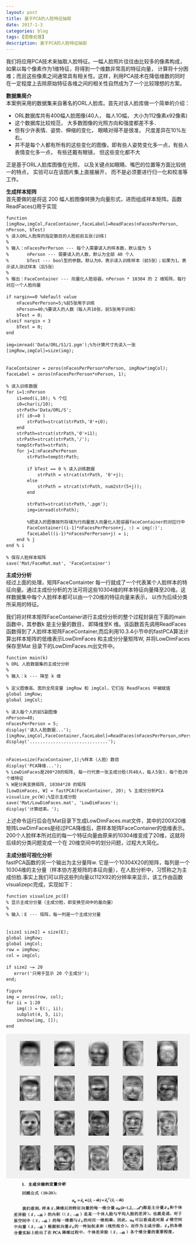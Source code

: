 ```yaml
---
layout: post
title: 基于PCA的人脸特征抽取
date: 2017-1-3
categories: blog
tags: [图像处理]
description: 基于PCA的人脸特征抽取
---
```


我们将应用PCA技术来抽取人脸特征。一幅人脸照片往往由比较多的像素构成，如果以每个像素作为1维特征，将得到一个维数非常高的特征向量， 计算将十分困难；而且这些像素之间通常具有相关性。这样，利用PCA技术在降低维数的同时在一定程度上去除原始特征各维之间的相关性自然成为了一个比较理想的方案。      

**数据集简介**       
本案例采用的数据集来自著名的ORL人脸库。首先对该人脸库做一个简单的介绍：  

- ORL数据库共有400幅人脸图像(40人， 每人1O幅， 大小为112像素x92像素)          
- 这个数据库比较规范， 大多数图像的光照方向和强度都差不多．        
- 但有少许表情、姿势、伸缩的变化， 眼睛对得不是很准， 尺度差异在10%左右。            
- 并不是每个人都有所有的这些变化的图像，即有些人姿势变化多一点，有些人表情变化多一点， 有些还戴有眼镜， 但这些变化都不大   

正是基于ORL人脸库图像在光照， 以及关键点如眼睛、嘴巴的位置等方面比较统一的特点， 实验可以在该图片集上直接展开， 而不是必须要进行归一化和校准等工作。     

**生成样本矩阵**      
首先要做的是将这 200 幅人脸图像转换为向量形式，进而组成祥本矩阵。函数 ReadFaces()用于实现

```
function [imgRow,imgCol,FaceContainer,faceLabel]=ReadFaces(nFacesPerPerson, nPerson, bTest)
% 读入ORL人脸库的指定数目的人脸前前五张(训练)
%
% 输入：nFacesPerPerson --- 每个人需要读入的样本数，默认值为 5
%       nPerson --- 需要读入的人数，默认为全部 40 个人
%       bTest --- bool型的参数。默认为0，表示读入训练样本（前5张）；如果为1，表示读入测试样本（后5张）
%
% 输出：FaceContainer --- 向量化人脸容器，nPerson * 10304 的 2 维矩阵，每行对应一个人脸向量

if nargin==0 %default value
    nFacesPerPerson=5;%前5张用于训练
    nPerson=40;%要读入的人数（每人共10张，前5张用于训练）
    bTest = 0;
elseif nargin < 3
    bTest = 0;
end

img=imread('Data/ORL/S1/1.pgm');%为计算尺寸先读入一张
[imgRow,imgCol]=size(img);


FaceContainer = zeros(nFacesPerPerson*nPerson, imgRow*imgCol);
faceLabel = zeros(nFacesPerPerson*nPerson, 1);

% 读入训练数据
for i=1:nPerson
    i1=mod(i,10); % 个位
    i0=char(i/10);
    strPath='Data/ORL/S';
    if( i0~=0 )
        strPath=strcat(strPath,'0'+i0);
    end
    strPath=strcat(strPath,'0'+i1);
    strPath=strcat(strPath,'/');
    tempStrPath=strPath;
    for j=1:nFacesPerPerson
        strPath=tempStrPath;
        
        if bTest == 0 % 读入训练数据
            strPath = strcat(strPath, '0'+j);
        else
            strPath = strcat(strPath, num2str(5+j));
        end
        
        strPath=strcat(strPath,'.pgm');
        img=imread(strPath);
       
        %把读入的图像按列存储为行向量放入向量化人脸容器faceContainer的对应行中
        FaceContainer((i-1)*nFacesPerPerson+j, :) = img(:)';
        faceLabel((i-1)*nFacesPerPerson+j) = i;
    end % j
end % i

% 保存人脸样本矩阵
save('Mat/FaceMat.mat', 'FaceContainer')
```

**主成分分析**     
经过上面的处理，矩阵FaceContainter 每一行就成了一个代表某个人脸样本的特征向量。通过主成份分析的方法可将这些10304维的样本特征向量降至20维。这样数据集中每个人脸样本都可以由一个20维的特征向量来表示， 以作为后续分类所采用的特征。   

我们将对样本矩阵FaceContainer进行主成份分析的整个过程封装在下面的main函数中，其参数k 是主分量的数目， 即降维至K 维。该函数首先调用ReadFaces函数得到了人脸样本矩阵FaceContainer,而后利用10.3.4小节中的fastPCA算法计算出样本矩阵的低维表示LowDimFaces 和主成分分量矩阵W, 并将LowDimFaces 保存至Mat 目录下的LowDimFaces.m出文件中。 

```
function main(k)
% ORL 人脸数据集的主成分分析
%
% 输入：k --- 降至 k 维

% 定义图像高、宽的全局变量 imgRow 和 imgCol，它们在 ReadFaces 中被赋值
global imgRow;
global imgCol;

% 读入每个人的前5副图像
nPerson=40;
nFacesPerPerson = 5;
display('读入人脸数据...');
[imgRow,imgCol,FaceContainer,faceLabel]=ReadFaces(nFacesPerPerson,nPerson);
display('..............................');


nFaces=size(FaceContainer,1);%样本（人脸）数目
display('PCA降维...');
% LowDimFaces是200*20的矩阵, 每一行代表一张主成分脸(共40人，每人5张)，每个脸20个维特征
% W是分离变换矩阵, 10304*20 的矩阵
[LowDimFaces, W] = fastPCA(FaceContainer, 20); % 主成分分析PCA
visualize_pc(W);%显示主成分脸
save('Mat/LowDimFaces.mat', 'LowDimFaces');
display('计算结束。');
```
上述命令运行后会在Mat目录下生成LowDimFaces.mat文件，其中的200X20维矩阵LowDimFaces是经过PCA降维后，原样本矩阵FaceContainer的低维表示。200个人脸样本所对应的每一个特征向量由原来的10304维变成了20维，这就将后续的分类问题变成一个在 20维空间中的划分问题，过程大大简化。       

**主成分脸可视化分析**       
fastPCA函数的另一个输出为主分量阵w. 它是一个10304X20的矩阵，每列是一个10304维的主分量（样本协方差矩阵的本征向量），在人脸分析中，习惯称之为主成份脸.事实上我们可以将这些列向量以112X92的分辨率来显示，该工作由函数visualizepc完成，实现如下：       

```
function visualize_pc(E)
% 显示主成分分量（主成分脸，即变换空间中的基向量）
%
% 输入：E --- 矩阵，每一列是一个主成分分量


[size1 size2] = size(E);
global imgRow;
global imgCol;
row = imgRow;
col = imgCol;

if size2 ~= 20
   error('只用于显示 20 个主成分');
end;

figure
img = zeros(row, col);
for ii = 1:20
    img(:) = E(:, ii);
    subplot(4, 5, ii);
    imshow(img, []);
end
```

![](https://raw.githubusercontent.com/whuhan2013/myImage/master/dataImage/chapter10b/p1.png)
![](https://raw.githubusercontent.com/whuhan2013/myImage/master/dataImage/chapter10b/p2.png)











